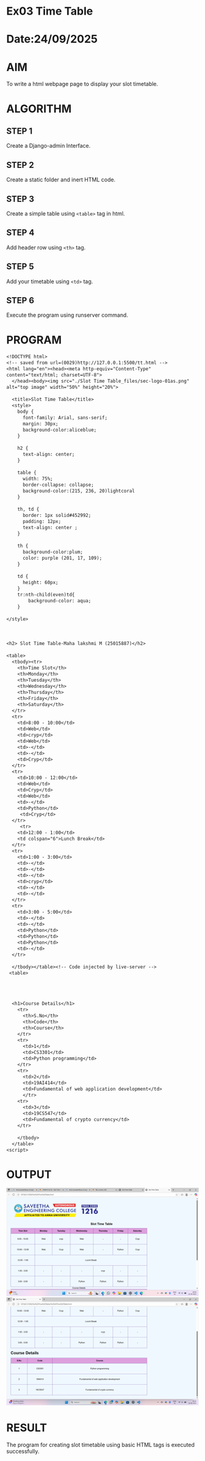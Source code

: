 # Ex03 Time Table
# Date:24/09/2025
# AIM
To write a html webpage page to display your slot timetable.

# ALGORITHM
## STEP 1
Create a Django-admin Interface.

## STEP 2
Create a static folder and inert HTML code.

## STEP 3
Create a simple table using `<table>` tag in html.

## STEP 4
Add header row using `<th>` tag.

## STEP 5
Add your timetable using `<td>` tag.

## STEP 6
Execute the program using runserver command.

# PROGRAM
```
<!DOCTYPE html>
<!-- saved from url=(0029)http://127.0.0.1:5500/tt.html -->
<html lang="en"><head><meta http-equiv="Content-Type" content="text/html; charset=UTF-8">
  </head><body><img src="./Slot Time Table_files/sec-logo-01as.png" alt="top image" width="50%" height="20%">

  <title>Slot Time Table</title>
  <style>
    body {
      font-family: Arial, sans-serif;
      margin: 30px;
      background-color:aliceblue;
    }

    h2 {
      text-align: center;
    }

    table {
      width: 75%;
      border-collapse: collapse;
      background-color:(215, 236, 20)lightcoral
    }

    th, td {
      border: 1px solid#452992;
      padding: 12px;
      text-align: center ;
    }

    th {
      background-color:plum;
      color: purple (201, 17, 109);
    }

    td {
      height: 60px;
    }
    tr:nth-child(even)td{
        background-color: aqua;
    }
    
</style>



<h2> Slot Time Table-Maha lakshmi M (25015887)</h2>

<table>
  <tbody><tr>
    <th>Time Slot</th>
    <th>Monday</th>
    <th>Tuesday</th>
    <th>Wednesday</th>
    <th>Thursday</th>
    <th>Friday</th>
    <th>Saturday</th>
  </tr>
  <tr>
    <td>8:00 - 10:00</td>
    <td>Web</td>
    <td>cryp</td>
    <td>Web</td>
    <td>-</td>
    <td>-</td>
    <td>Cryp</td>
  </tr>
  <tr>
    <td>10:00 - 12:00</td>
    <td>Web</td>
    <td>Cryp</td>
    <td>Web</td>
    <td>-</td>
    <td>Python</td>
     <td>Cryp</td>
  </tr>
     <tr>
    <td>12:00 - 1:00</td>
    <td colspan="6">Lunch Break</td>
  </tr>
  <tr>
    <td>1:00 - 3:00</td>
    <td>-</td>
    <td>-</td>
    <td>-</td>
    <td>cryp</td>
    <td>-</td>
    <td>-</td>
  </tr>
  <tr>
    <td>3:00 - 5:00</td>
    <td>-</td>
    <td>-</td>
    <td>Python</td>
    <td>Python</td>
    <td>Python</td>
    <td>-</td>
  </tr>

  </tbody></table><!-- Code injected by live-server -->
 <table>
    
  
  
  
  <h1>Course Details</h1>
    <tr>
      <th>S.No</th>
      <th>Code</th>
      <th>Course</th>
    </tr>
    <tr>
      <td>1</td>
      <td>CS3301</td>
      <td>Python programming</td>
    </tr>
    <tr>
      <td>2</td>
      <td>19AI414</td>
      <td>Fundamental of web application development</td>
      </tr>
    <tr>
      <td>3</td>
      <td>19CS547</td>
      <td>Fundamental of crypto currency</td>
    </tr>

    </tbody>
  </table>
<script>
```
# OUTPUT
![alt text](<Screenshot 2025-09-22 204951.png>)
![alt text](<Screenshot 2025-09-24 093605.png>)

# RESULT
The program for creating slot timetable using basic HTML tags is executed successfully.
